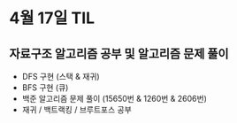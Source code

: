 # 4월 17일 TIL

## 자료구조 알고리즘 공부 및 알고리즘 문제 풀이
- DFS 구현 (스택 & 재귀)
- BFS 구현 (큐)
- 백준 알고리즘 문제 풀이 (15650번 & 1260번 & 2606번)
- 재귀 / 백트랙킹 / 브루트포스 공부